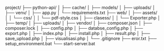 project/
├── python-api/
│   ├── cache/
│   ├── models/
│   ├── uploads/
│   ├── venv/
│   ├── app.py
│   └── requirements.txt
├── web/
│   ├── assets/
│   │   └── css/
│   │       └── pdf-style.css
│   ├── clasess/
│   │   └── Exporter.php
│   ├── temp/
│   ├── uploads/
│   ├── vendor/
│   ├── composer.json
│   ├── composer.lock
│   ├── config.php
│   ├── databse_config.php
│   ├── export.php
│   ├── index.php
│   ├── install.php
│   ├── result.php
│   ├── save_upload.php
│   ├── visualisasi.php
│   └── .gitignore
├── eror.txt
├── setup_environment.bat
└── start-server.bat